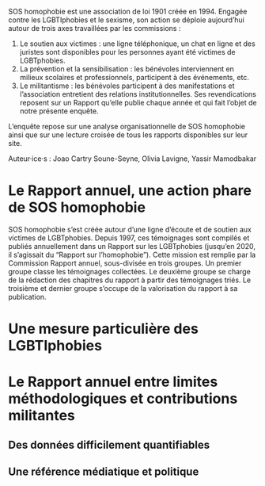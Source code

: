 SOS homophobie est une association de loi 1901 créée en 1994. Engagée contre les LGBTIphobies et le sexisme, son action se déploie aujourd’hui autour de trois axes travaillées par les commissions :
1. Le soutien aux victimes : une ligne téléphonique, un chat en ligne et des juristes sont disponibles pour les personnes ayant été victimes de LGBTphobies.
2. La prévention et la sensibilisation : les bénévoles interviennent en milieux scolaires et professionnels, participent à des événements, etc.
3. Le militantisme : les bénévoles participent à des manifestations et l’association entretient des relations institutionnelles. Ses revendications reposent sur un Rapport qu’elle publie chaque année et qui fait l’objet de notre présente enquête.

L’enquête repose sur une analyse organisationnelle de SOS homophobie ainsi que sur une lecture croisée de tous les rapports disponibles sur leur site.

Auteur·ice·s : Joao Cartry Soune-Seyne, Olivia Lavigne, Yassir Mamodbakar

# Le Rapport annuel, une action phare de SOS homophobie

SOS homophobie s’est créée autour d’une ligne d’écoute et de soutien aux victimes de LGBTphobies. Depuis 1997, ces témoignages sont compilés et publiés annuellement dans un Rapport sur les LGBTphobies (jusqu’en 2020, il s’agissait du “Rapport sur l’homophobie”). Cette mission est remplie par la Commission Rapport annuel, sous-divisée en trois groupes. Un premier groupe classe les témoignages collectées. Le deuxième groupe se charge de la rédaction des chapitres du rapport à partir des témoignages triés. Le troisième et dernier groupe s’occupe de la valorisation du rapport à sa publication.

# Une mesure particulière des LGBTIphobies

# Le Rapport annuel entre limites méthodologiques et contributions militantes

## Des données difficilement quantifiables

## Une référence médiatique et politique

